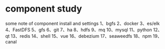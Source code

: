 # component study
some note of component install and settings
1、bgfs
2、docker
3、es/elk
4、FastDFS
5、gfs
6、git
7、ha
8、hdfs
9、mq
10、mysql
11、python
12、qt
13、redis
14、shell
15、vue
16、debezium
17、seaweedfs
18、npm
19、canal